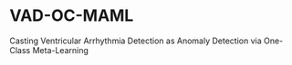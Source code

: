 # VAD-OC-MAML
Casting Ventricular Arrhythmia Detection as Anomaly Detection via One-Class Meta-Learning
